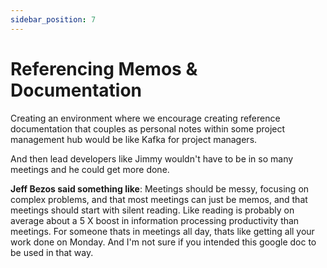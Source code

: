 ```yaml
---
sidebar_position: 7
---
```


# Referencing Memos & Documentation

Creating an environment where we encourage creating reference documentation that couples as personal notes within some project management hub would be like Kafka for project managers.

And then lead developers like Jimmy wouldn't have to be in so many meetings and he could get more done.

**Jeff Bezos said something like**: Meetings should be messy, focusing on complex problems, and that most meetings can just be memos, and that meetings should start with silent reading. Like reading is probably on average about a 5 X boost in information processing productivity than meetings. For someone thats in meetings all day, thats like getting all your work done on Monday. And I'm not sure if you intended this google doc to be used in that way.
